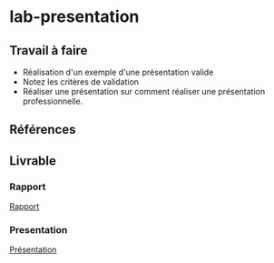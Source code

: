 # lab-presentation

## Travail à faire 

<!-- TODO : Rédiger le travail à faire -->
- Réalisation d'un exemple d'une présentation valide 
- Notez les critères de validation
- Réaliser une présentation sur comment réaliser une présentation professionnelle.

## Références

## Livrable

### Rapport

[Rapport](https://labs-web.github.io/lab-presentation/rapport.html)

### Presentation

[Présentation](https://labs-web.github.io/lab-presentation/rapport.html)